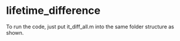 # lifetime_difference

To run the code, just put it_diff_all.m into the same folder structure as shown.
